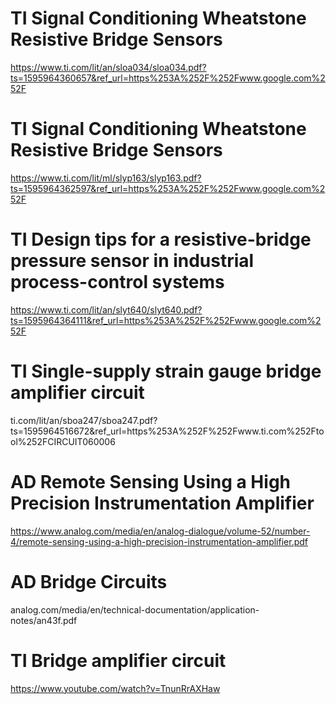 # TI Signal Conditioning Wheatstone Resistive Bridge Sensors
https://www.ti.com/lit/an/sloa034/sloa034.pdf?ts=1595964360657&ref_url=https%253A%252F%252Fwww.google.com%252F

# TI Signal Conditioning Wheatstone Resistive Bridge Sensors
https://www.ti.com/lit/ml/slyp163/slyp163.pdf?ts=1595964362597&ref_url=https%253A%252F%252Fwww.google.com%252F

# TI Design tips for a resistive-bridge pressure sensor in industrial process-control systems
https://www.ti.com/lit/an/slyt640/slyt640.pdf?ts=1595964364111&ref_url=https%253A%252F%252Fwww.google.com%252F

# TI Single-supply strain gauge bridge amplifier circuit
ti.com/lit/an/sboa247/sboa247.pdf?ts=1595964516672&ref_url=https%253A%252F%252Fwww.ti.com%252Ftool%252FCIRCUIT060006

# AD Remote Sensing Using a High Precision Instrumentation Amplifier
https://www.analog.com/media/en/analog-dialogue/volume-52/number-4/remote-sensing-using-a-high-precision-instrumentation-amplifier.pdf

# AD Bridge Circuits
analog.com/media/en/technical-documentation/application-notes/an43f.pdf

# TI Bridge amplifier circuit
https://www.youtube.com/watch?v=TnunRrAXHaw
